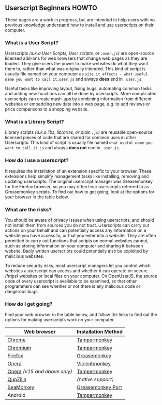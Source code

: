 ## Userscript Beginners HOWTO

These pages are a work in progress, but are intended to help users with no previous knowledge understand how to install and use userscripts on their computer.

### What is a User Script?

Userscripts *(a.k.a User Scripts, User scripts, or `.user.js`)* are open-source licensed add-ons for web browsers that change web pages as they are loaded.  They give users the power to make websites do what they want them to, rather than what was originally intended. This kind of script is usually file named on your computer as `site it affects - what useful name you want to call it.user.js` and always **does** end in `.user.js`.

Useful tasks like improving layout, fixing bugs, automating common tasks and adding new functions can all be done by userscripts. More complicated userscripts can create mash-ups by combining information from different websites or embedding new data into a web page, e.g. to add reviews or price comparisons to a shopping website.


### What is a Library Script?

Library scripts *(a.k.a libs, libraries, or plain `.js`)* are reusable open-source licensed pieces of code that are shared for common uses in other Userscripts. This kind of script is usually file named `what useful name you want to call it.js` and always **does not** end in `.user.js`.

### How do I use a userscript?

It requires the installation of an extension specific to your browser. These extensions help simplify management tasks like installing, removing and updating userscripts.  The original userscript manager was Greasemonkey for the Firefox browser, so you may often hear userscripts referred to as Greasemonkey scripts.  To find out how to get going, look at the options for your browser in the table below.

### What are the risks?

You should be aware of privacy issues when using userscripts, and should not install them from sources you do not trust.  Userscripts can carry out actions on your behalf and can potentially access any information on a website you have access to, or that you enter into a website. They are often permitted to carry out functions that scripts on normal websites cannot, such as storing information on your computer and sharing it between website.  Badly written userscripts could potentially also be exploited by malicious websites.

To reduce security risks, most userscript managers let you control which websites a userscript can access and whether it can operate on secure *(https)* websites or local files on your computer. On OpenUserJS, the source code of every userscript is available to be examined, so that other programmers can see whether or not there is any malicious code or dangerous bugs.

### How do I get going?

Find your web browser in the table below, and follow the links to find out the options for making userscripts work on your computer.

Web browser | Installation Method
---  | ---
[Chrome][chrome] | [Tampermonkey][tampermonkeyForChrome]
[Chromium][chromium] | [Tampermonkey][tampermonkeyForChromium]
[Firefox][firefox] | [Greasemonkey][greasemonkeyForFirefox]
[Opera][opera] | [Violentmonkey][violentMonekyForOpera]
[Opera][opera] *(v15 and above only)* | [Tampermonkey][tampermonkeyForOpera]
[QupZilla][qupzilla] | *(native support)*
[SeaMonkey][seamonkey] | [Greasemonkey Port][greasemonkeyPortForSeaMonkey]
Android| [Tampermonkey][tampermonkeyForAndroid]


[githubFavicon]: https://assets-cdn.github.com/favicon.ico
[oujsFavicon]: https://raw.githubusercontent.com/OpenUserJs/OpenUserJS.org/master/public/images/favicon16.png
[greasemonkeyForFirefox]: Greasemonkey-for-Firefox
[greasemonkeyPortForSeaMonkey]: Greasemonkey-Port-for-SeaMonkey
[tampermonkeyForOpera]: Tampermonkey-for-Opera
[tampermonkeyForChrome]: Tampermonkey-for-Chrome
[tampermonkeyForChromium]: Tampermonkey-for-Chromium
[tampermonkeyForAndroid]: Tampermonkey-for-Android
[violentMonekyForOpera]: Violentmonkey-for-Opera
[chrome]: Chrome
[chromium]: Chromium
[firefox]: Firefox
[opera]: Opera
[qupzilla]: QupZilla
[seamonkey]: SeaMonkey

